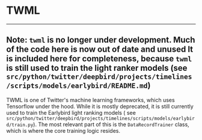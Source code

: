 # TWML

---

Note: `twml` is no longer under development. Much of the code here is now out of date and unused
It is included here for completeness, because `twml` is still used to train the light ranker models
(see `src/python/twitter/deepbird/projects/timelines/scripts/models/earlybird/README.md`)
---

TWML is one of Twitter's machine learning frameworks, which uses Tensorflow under the hood. While it is mostly
deprecated,
it is still currently used to train the Earlybird light ranking models (
see `src/python/twitter/deepbird/projects/timelines/scripts/models/earlybird/train.py`).
The most relevant part of this is the `DataRecordTrainer` class, which is where the core training logic resides.  
